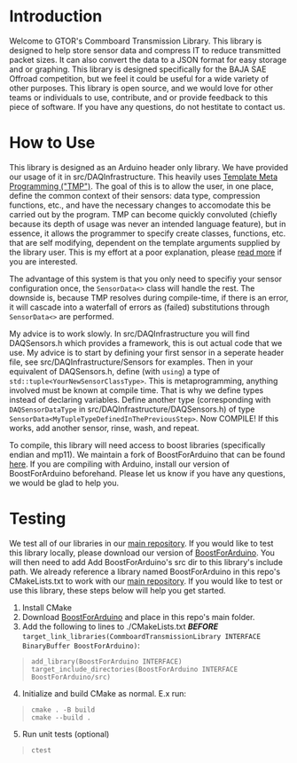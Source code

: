 # Introduction
Welcome to GTOR's Commboard Transmission Library. This library is designed to help store sensor data and compress IT to reduce transmitted packet sizes. It can also convert the data to a JSON format for easy storage and or graphing. This library is designed specifically for the BAJA SAE Offroad competition, but we feel it could be useful for a wide variety of other purposes. This library is open source, and we would love for other teams or individuals to use, contribute, and or provide feedback to this piece of software. If you have any questions, do not hestitate to contact us.

# How to Use
This library is designed as an Arduino header only library. We have provided our usage of it in src/DAQInfrastructure. This heavily uses  [Template Meta Programming ("TMP")](https://en.wikibooks.org/wiki/C%2B%2B_Programming/Templates/Template_Meta-Programming). The goal of this is to allow the user, in one place, define the common context of their sensors: data type, compression functions, etc., and have the necessary changes to accomodate this be carried out by the program. TMP can become quickly convoluted (chiefly because its depth of usage was never an intended language feature), but in essence, it allows the programmer to specify create classes, functions, etc. that are self modifying, dependent on the template arguments supplied by the library user. This is my effort at a poor explanation, please [read more](https://en.wikibooks.org/wiki/C%2B%2B_Programming/Templates/Template_Meta-Programming) if you are interested.

The advantage of this system is that you only need to specifiy your sensor configuration once, the ``SensorData<>`` class will handle the rest. The downside is, because TMP resolves during compile-time, if there is an error, it will cascade into a waterfall of errors as (failed) substitutions through ``SensorData<>`` are performed. 

My advice is to work slowly. In src/DAQInfrastructure you will find DAQSensors.h which provides a framework, this is out actual code that we use. My advice is to start by defining your first sensor in a seperate header file, see src/DAQInfrastructure/Sensors for examples. Then in your equivalent of DAQSensors.h, define (with ``using``) a type of ``std::tuple<YourNewSensorClassType>``. This is metaprogramming, anything involved must be known at compile time. That is why we define types instead of declaring variables.  Define another type (corresponding with ``DAQSensorDataType`` in src/DAQInfrastructure/DAQSensors.h) of type ``SensorData<MyTupleTypeDefinedInThePreviousStep>``. Now COMPILE! If this works, add another sensor, rinse, wash, and repeat. 

To compile, this library will need access to boost libraries (specifically endian and mp11). We maintain a fork of BoostForArduino that can be found [here](https://github.com/Georgia-Tech-Off-Road/BoostForArduin). If you are compiling with Arduino, install our version of BoostForArduino beforehand. Please let us know if you have any questions, we would be glad to help you.

# Testing
We test all of our libraries in our [main repository](https://github.com/Georgia-Tech-Off-Road/GTOR-DAQ). If you would like to test this library locally, please download our version of [BoostForArduino](https://github.com/Georgia-Tech-Off-Road/BoostForArduino). You will then need to add Add BoostForArduino's src dir to this library's include path. We already reference a library named BoostForArduino in this repo's CMakeLists.txt to work with our [main repository](https://github.com/Georgia-Tech-Off-Road/GTOR-DAQ). If you would like to test or use this library, these steps below will help you get started. 

1. Install CMake
1. Download [BoostForArduino](https://github.com/Georgia-Tech-Off-Road/BoostForArduino) and place in this repo's main folder.
1. Add the following to lines to ./CMakeLists.txt ***BEFORE*** ``target_link_libraries(CommboardTransmissionLibrary INTERFACE BinaryBuffer BoostForArduino)``:
> ```
> add_library(BoostForArduino INTERFACE)
> target_include_directories(BoostForArduino INTERFACE BoostForArduino/src)
> ```
4. Initialize and build CMake as normal. E.x run:
> ```
> cmake . -B build
> cmake --build .
> ```
5. Run unit tests (optional)
> ```
> ctest
> ```
